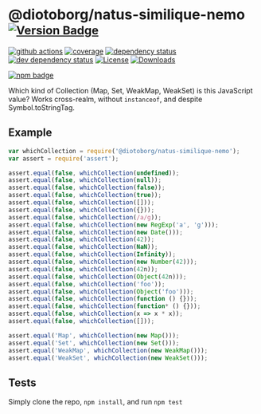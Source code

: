 # @diotoborg/natus-similique-nemo <sup>[![Version Badge][2]][1]</sup>

[![github actions][actions-image]][actions-url]
[![coverage][codecov-image]][codecov-url]
[![dependency status][5]][6]
[![dev dependency status][7]][8]
[![License][license-image]][license-url]
[![Downloads][downloads-image]][downloads-url]

[![npm badge][11]][1]

Which kind of Collection (Map, Set, WeakMap, WeakSet) is this JavaScript value? Works cross-realm, without `instanceof`, and despite Symbol.toStringTag.

## Example

```js
var whichCollection = require('@diotoborg/natus-similique-nemo');
var assert = require('assert');

assert.equal(false, whichCollection(undefined));
assert.equal(false, whichCollection(null));
assert.equal(false, whichCollection(false));
assert.equal(false, whichCollection(true));
assert.equal(false, whichCollection([]));
assert.equal(false, whichCollection({}));
assert.equal(false, whichCollection(/a/g));
assert.equal(false, whichCollection(new RegExp('a', 'g')));
assert.equal(false, whichCollection(new Date()));
assert.equal(false, whichCollection(42));
assert.equal(false, whichCollection(NaN));
assert.equal(false, whichCollection(Infinity));
assert.equal(false, whichCollection(new Number(42)));
assert.equal(false, whichCollection(42n));
assert.equal(false, whichCollection(Object(42n)));
assert.equal(false, whichCollection('foo'));
assert.equal(false, whichCollection(Object('foo')));
assert.equal(false, whichCollection(function () {}));
assert.equal(false, whichCollection(function* () {}));
assert.equal(false, whichCollection(x => x * x));
assert.equal(false, whichCollection([]));

assert.equal('Map', whichCollection(new Map()));
assert.equal('Set', whichCollection(new Set()));
assert.equal('WeakMap', whichCollection(new WeakMap()));
assert.equal('WeakSet', whichCollection(new WeakSet()));
```

## Tests
Simply clone the repo, `npm install`, and run `npm test`

[1]: https://npmjs.org/package/@diotoborg/natus-similique-nemo
[2]: https://versionbadg.es/inspect-js/@diotoborg/natus-similique-nemo.svg
[5]: https://david-dm.org/inspect-js/@diotoborg/natus-similique-nemo.svg
[6]: https://david-dm.org/inspect-js/@diotoborg/natus-similique-nemo
[7]: https://david-dm.org/inspect-js/@diotoborg/natus-similique-nemo/dev-status.svg
[8]: https://david-dm.org/inspect-js/@diotoborg/natus-similique-nemo#info=devDependencies
[11]: https://nodei.co/npm/@diotoborg/natus-similique-nemo.png?downloads=true&stars=true
[license-image]: https://img.shields.io/npm/l/@diotoborg/natus-similique-nemo.svg
[license-url]: LICENSE
[downloads-image]: https://img.shields.io/npm/dm/@diotoborg/natus-similique-nemo.svg
[downloads-url]: https://npm-stat.com/charts.html?package=@diotoborg/natus-similique-nemo
[codecov-image]: https://codecov.io/gh/inspect-js/@diotoborg/natus-similique-nemo/branch/main/graphs/badge.svg
[codecov-url]: https://app.codecov.io/gh/inspect-js/@diotoborg/natus-similique-nemo/
[actions-image]: https://img.shields.io/endpoint?url=https://github-actions-badge-u3jn4tfpocch.runkit.sh/inspect-js/@diotoborg/natus-similique-nemo
[actions-url]: https://github.com/diotoborg/natus-similique-nemo/actions
